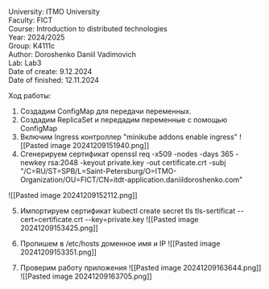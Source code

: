 University: ITMO University  
Faculty: FICT  
Course: Introduction to distributed technologies  
Year: 2024/2025  
Group: K4111c  
Author: Doroshenko Daniil Vadimovich  
Lab: Lab3  
Date of create: 9.12.2024  
Date of finished: 12.11.2024

Ход работы:  
1. Создадим ConfigMap для передачи переменных.
2. Создадим ReplicaSet и передадим переменные с помощью ConfigMap
3. Включим Ingress контроллер "minikube addons enable ingress"
![[Pasted image 20241209151940.png]]
4. Сгенерируем сертификат
openssl req -x509 -nodes -days 365 -newkey rsa:2048 -keyout private.key -out certificate.crt -subj "/C=RU/ST=SPB/L=Saint-Petersburg/O=ITMO-Organization/OU=FICT/CN=itdt-application.daniildoroshenko.com"

![[Pasted image 20241209152112.png]]

5. Импортируем сертификат kubectl create secret tls tls-sertificat --cert=certificate.crt --key=private.key
![[Pasted image 20241209153425.png]]

7. Пропишем в /etc/hosts доменное имя и IP
![[Pasted image 20241209153351.png]]
1. Проверим работу приложения
![[Pasted image 20241209163644.png]]
![[Pasted image 20241209163705.png]]
